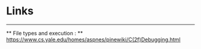 # Links
---
** File types and execution : ** https://www.cs.yale.edu/homes/aspnes/pinewiki/C(2f)Debugging.html
